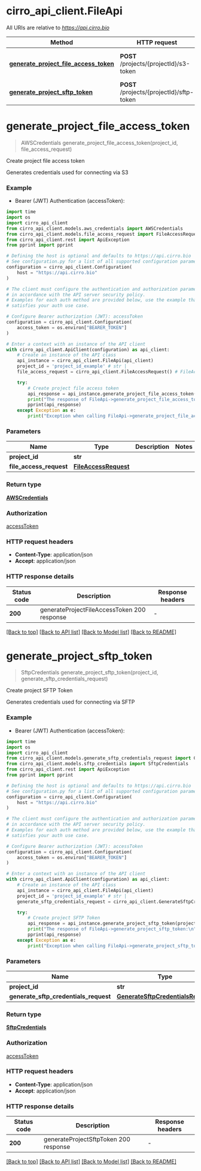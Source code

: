 # cirro_api_client.FileApi

All URIs are relative to *https://api.cirro.bio*

Method | HTTP request | Description
------------- | ------------- | -------------
[**generate_project_file_access_token**](FileApi.md#generate_project_file_access_token) | **POST** /projects/{projectId}/s3-token | Create project file access token
[**generate_project_sftp_token**](FileApi.md#generate_project_sftp_token) | **POST** /projects/{projectId}/sftp-token | Create project SFTP Token


# **generate_project_file_access_token**
> AWSCredentials generate_project_file_access_token(project_id, file_access_request)

Create project file access token

Generates credentials used for connecting via S3

### Example

* Bearer (JWT) Authentication (accessToken):

```python
import time
import os
import cirro_api_client
from cirro_api_client.models.aws_credentials import AWSCredentials
from cirro_api_client.models.file_access_request import FileAccessRequest
from cirro_api_client.rest import ApiException
from pprint import pprint

# Defining the host is optional and defaults to https://api.cirro.bio
# See configuration.py for a list of all supported configuration parameters.
configuration = cirro_api_client.Configuration(
    host = "https://api.cirro.bio"
)

# The client must configure the authentication and authorization parameters
# in accordance with the API server security policy.
# Examples for each auth method are provided below, use the example that
# satisfies your auth use case.

# Configure Bearer authorization (JWT): accessToken
configuration = cirro_api_client.Configuration(
    access_token = os.environ["BEARER_TOKEN"]
)

# Enter a context with an instance of the API client
with cirro_api_client.ApiClient(configuration) as api_client:
    # Create an instance of the API class
    api_instance = cirro_api_client.FileApi(api_client)
    project_id = 'project_id_example' # str | 
    file_access_request = cirro_api_client.FileAccessRequest() # FileAccessRequest | 

    try:
        # Create project file access token
        api_response = api_instance.generate_project_file_access_token(project_id, file_access_request)
        print("The response of FileApi->generate_project_file_access_token:\n")
        pprint(api_response)
    except Exception as e:
        print("Exception when calling FileApi->generate_project_file_access_token: %s\n" % e)
```



### Parameters


Name | Type | Description  | Notes
------------- | ------------- | ------------- | -------------
 **project_id** | **str**|  | 
 **file_access_request** | [**FileAccessRequest**](FileAccessRequest.md)|  | 

### Return type

[**AWSCredentials**](AWSCredentials.md)

### Authorization

[accessToken](../README.md#accessToken)

### HTTP request headers

 - **Content-Type**: application/json
 - **Accept**: application/json

### HTTP response details

| Status code | Description | Response headers |
|-------------|-------------|------------------|
**200** | generateProjectFileAccessToken 200 response |  -  |

[[Back to top]](#) [[Back to API list]](../README.md#documentation-for-api-endpoints) [[Back to Model list]](../README.md#documentation-for-models) [[Back to README]](../README.md)

# **generate_project_sftp_token**
> SftpCredentials generate_project_sftp_token(project_id, generate_sftp_credentials_request)

Create project SFTP Token

Generates credentials used for connecting via SFTP

### Example

* Bearer (JWT) Authentication (accessToken):

```python
import time
import os
import cirro_api_client
from cirro_api_client.models.generate_sftp_credentials_request import GenerateSftpCredentialsRequest
from cirro_api_client.models.sftp_credentials import SftpCredentials
from cirro_api_client.rest import ApiException
from pprint import pprint

# Defining the host is optional and defaults to https://api.cirro.bio
# See configuration.py for a list of all supported configuration parameters.
configuration = cirro_api_client.Configuration(
    host = "https://api.cirro.bio"
)

# The client must configure the authentication and authorization parameters
# in accordance with the API server security policy.
# Examples for each auth method are provided below, use the example that
# satisfies your auth use case.

# Configure Bearer authorization (JWT): accessToken
configuration = cirro_api_client.Configuration(
    access_token = os.environ["BEARER_TOKEN"]
)

# Enter a context with an instance of the API client
with cirro_api_client.ApiClient(configuration) as api_client:
    # Create an instance of the API class
    api_instance = cirro_api_client.FileApi(api_client)
    project_id = 'project_id_example' # str | 
    generate_sftp_credentials_request = cirro_api_client.GenerateSftpCredentialsRequest() # GenerateSftpCredentialsRequest | 

    try:
        # Create project SFTP Token
        api_response = api_instance.generate_project_sftp_token(project_id, generate_sftp_credentials_request)
        print("The response of FileApi->generate_project_sftp_token:\n")
        pprint(api_response)
    except Exception as e:
        print("Exception when calling FileApi->generate_project_sftp_token: %s\n" % e)
```



### Parameters


Name | Type | Description  | Notes
------------- | ------------- | ------------- | -------------
 **project_id** | **str**|  | 
 **generate_sftp_credentials_request** | [**GenerateSftpCredentialsRequest**](GenerateSftpCredentialsRequest.md)|  | 

### Return type

[**SftpCredentials**](SftpCredentials.md)

### Authorization

[accessToken](../README.md#accessToken)

### HTTP request headers

 - **Content-Type**: application/json
 - **Accept**: application/json

### HTTP response details

| Status code | Description | Response headers |
|-------------|-------------|------------------|
**200** | generateProjectSftpToken 200 response |  -  |

[[Back to top]](#) [[Back to API list]](../README.md#documentation-for-api-endpoints) [[Back to Model list]](../README.md#documentation-for-models) [[Back to README]](../README.md)

